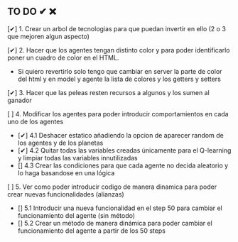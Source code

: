 ## TO DO ✔ ❌

[✔] 1. Crear un arbol de tecnologias para que puedan invertir en ello (2 o 3 que mejoren algun aspecto)

[✔] 2. Hacer que los agentes tengan distinto color y para poder identificarlo poner un cuadro de color en el HTML.
- Si quiero revertirlo solo tengo que cambiar en server la parte de color del html y en model y agente la lista de colores y los getters y setters

[✔] 3. Hacer que las peleas resten recursos a algunos y los sumen al ganador

[ ] 4. Modificar los agentes para poder introducir comportamientos en cada uno de los agentes 
- [✔] 4.1 Deshacer estatico añadiendo la opcion de aparecer random de los agentes y de los planetas
- [✔] 4.2 Quitar todas las variables creadas únicamente para el Q-learning y limpiar todas las variables innutilizadas 
- [] 4.3 Crear las condiciones para que cada agente no decida aleatorio y lo haga basandose en una lógica 


[ ] 5. Ver como poder introducir codigo de manera dinamica para poder crear nuevas funcionalidades (alianzas)
- [] 5.1 Introducir una nueva funcionalidad en el step 50 para cambiar el funcionamiento del agente (sin método)
- [] 5.2 Crear un método de manera dinámica para poder cambiar el funcionamiento del agente a partir de los 50 steps 

